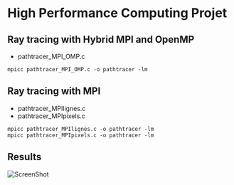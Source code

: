 # High Performance Computing Projet

## Ray tracing with Hybrid MPI and OpenMP
* pathtracer_MPI_OMP.c
```
mpicc pathtracer_MPI_OMP.c -o pathtracer -lm
```

## Ray tracing with MPI
* pathtracer_MPIlignes.c
* pathtracer_MPIpixels.c
```
mpicc pathtracer_MPIlignes.c -o pathtracer -lm
mpicc pathtracer_MPIpixels.c -o pathtracer -lm
```

## Results

![ScreenShot](https://github.com/liuvince/polytech-hpc-project/blob/master/image.ppm)
